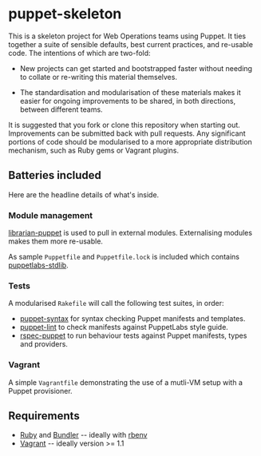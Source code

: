 # puppet-skeleton

This is a skeleton project for Web Operations teams using Puppet. It ties
together a suite of sensible defaults, best current practices, and re-usable
code. The intentions of which are two-fold:

- New projects can get started and bootstrapped faster without needing to
  collate or re-writing this material themselves.

- The standardisation and modularisation of these materials makes it easier
  for ongoing improvements to be shared, in both directions, between
  different teams.

It is suggested that you fork or clone this repository when starting out.
Improvements can be submitted back with pull requests. Any significant
portions of code should be modularised to a more appropriate distribution
mechanism, such as Ruby gems or Vagrant plugins.

## Batteries included

Here are the headline details of what's inside.

### Module management

[librarian-puppet](https://github.com/rodjek/librarian-puppet) is used to
pull in external modules. Externalising modules makes them more re-usable.

As sample `Puppetfile` and `Puppetfile.lock` is included which contains
[puppetlabs-stdlib](https://github.com/puppetlabs/puppetlabs-stdlib).

### Tests

A modularised `Rakefile` will call the following test suites, in order:

- [puppet-syntax](https://github.com/alphagov/puppet-syntax) for syntax
  checking Puppet manifests and templates.
- [puppet-lint](https://github.com/rodjek/puppet-lint) to check manifests
  against PuppetLabs style guide.
- [rspec-puppet](https://github.com/rodjek/rspec-puppet) to run behaviour
  tests against Puppet manifests, types and providers.

### Vagrant

A simple `Vagrantfile` demonstrating the use of a mutli-VM setup with a
Puppet provisioner.

## Requirements

- [Ruby](http://www.ruby-lang.org/) and [Bundler](http://gembundler.com/) -- ideally with [rbenv](https://github.com/sstephenson/rbenv)
- [Vagrant](http://www.vagrantup.com/) -- ideally version >= 1.1

